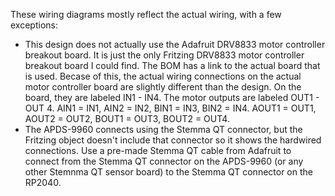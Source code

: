 These wiring diagrams mostly reflect the actual wiring, with a few exceptions:
 - This design does not actually use the Adafruit DRV8833 motor controller breakout board. It is just the only Fritzing DRV8833 motor controller breakout board I could find. The BOM has a link to the actual board that is used. Becase of this, the actual wiring connections on the actual motor controller board are slightly different than the design. On the board, they are labeled IN1 - IN4. The motor outputs are labeled OUT1 - OUT 4. AIN1 = IN1, AIN2 = IN2, BIN1 = IN3, BIN2 = IN4. AOUT1 = OUT1, AOUT2 = OUT2, BOUT1 = OUT3, BOUT2 = OUT4.
 - The APDS-9960 connects using the Stemma QT connector, but the Fritzing object doesn't include that connector so it shows the hardwired connections. Use a pre-made Stemma QT cable from Adafruit to connect from the Stemma QT connector on the APDS-9960 (or any other Stemnma QT sensor board) to the Stemma QT connector on the RP2040.
